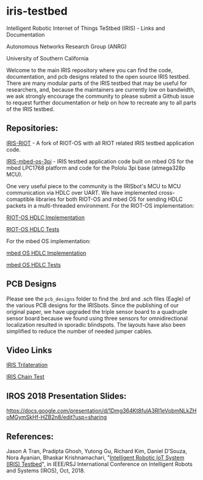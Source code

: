 # iris-testbed
Intelligent Robotic Internet of Things TeStbed (IRIS) - Links and Documentation

Autonomous Networks Research Group (ANRG)

University of Southern California

Welcome to the main IRIS repository where you can find the code, documentation, 
and pcb designs related to the open source IRIS testbed. There are many modular 
parts of the IRIS testbed that may be useful for researchers, and, because the 
maintainers are currently low on bandwidth, we ask strongly encourage the 
community to please submit a Github issue to request further documentation or 
help on how to recreate any to all parts  of the IRIS testbed.

## Repositories:

[IRIS-RIOT](https://github.com/ANRGUSC/iris-riot) - A fork of RIOT-OS with all 
RIOT related IRIS testbed application code.

[IRIS-mbed-os-3pi](https://github.com/ANRGUSC/iris-mbed-os-3pi) - IRIS testbed
application code built on mbed OS for the mbed LPC1768 platform and code for
the Pololu 3pi base (atmega328p MCU).

One very useful piece to the community is the IRISbot's MCU to MCU communication 
via HDLC over UART. We have implemented cross-comaptible libraries for both 
RIOT-OS and mbed OS for sending HDLC packets in a multi-threaded environment.
For the RIOT-OS implementation:

[RIOT-OS HDLC Implementation](https://github.com/ANRGUSC/iris-riot/tree/develop/sys/net/link_layer/hdlc)

[RIOT-OS HDLC Tests](https://github.com/ANRGUSC/iris-riot/tree/develop/examples/iris_testbed/tests/hdlc_txvr)

For the mbed OS implementation:

[mbed OS HDLC Implementation](https://github.com/ANRGUSC/iris-mbed-os-3pi/blob/develop/hdlc.cpp)

[mbed OS HDLC Tests](https://github.com/ANRGUSC/iris-mbed-os-3pi/tree/develop/app_files/hdlc_test)


## PCB Designs

Please see the `pcb_designs` folder to find the .brd and .sch files (Eagle) of 
the various PCB designs for the IRISbots. Since the publishing of our original
paper, we have upgraded the triple sensor board to a quadruple sensor board 
because we found using three sensors for omnidirectional localization resulted
in sporadic blindspots. The layouts have also been simplified to reduce the 
number of needed jumper cables.

## Video Links

[IRIS Trilateration](https://www.youtube.com/watch?v=-iA_I1HjI5E)

[IRIS Chain Test](https://www.youtube.com/watch?v=XQomuFSqbBQ)

## IROS 2018 Presentation Slides:

https://docs.google.com/presentation/d/1Dmg364Kt8fulA3RI1eVobmNLkZHoMGymSkHf-HZB2n8/edit?usp=sharing

## References:

Jason A Tran, Pradipta Ghosh, Yutong Gu, Richard Kim, Daniel D’Souza, Nora 
Ayanian, Bhaskar Krishnamachari, 
"[Intelligent Robotic IoT System (IRIS) Testbed](https://anrg.usc.edu/www/wp-content/uploads/2018/09/Intelligent_Robotic_Iot_System_Testbed__IRIS_-4.pdf)",
in IEEE/RSJ International Conference on Intelligent Robots and Systems (IROS), 
Oct, 2018.
